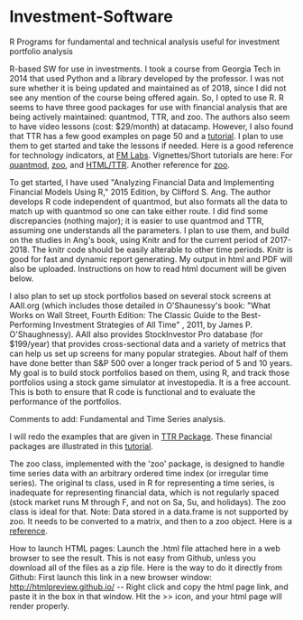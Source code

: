 # Investment-Software
R Programs for fundamental and technical analysis useful for investment portfolio analysis

R-based SW for use in investments. I took a course from Georgia Tech in 2014 that used Python and a library developed by the professor. I was not sure whether it is being updated and maintained as of 2018, since I did not see any mention of the course being offered again. So, I opted to use R. R seems to have three good packages for use with financial analysis that are being actively maintained: quantmod, TTR, and zoo. The authors also seem to have video lessons (cost: $29/month) at datacamp. However, I also found that TTR has a few good examples on page 50 and a [tutorial](https://faculty.washington.edu/ezivot/econ424/Working%20with%20Time%20Series%20Data%20in%20R.pdf).  I plan to use them to get started and take the lessons if needed. Here is a good reference for technology indicators, at [FM Labs](http://www.fmlabs.com/reference/). Vignettes/Short tutorials are here: For [quantmod](http://statmath.wu.ac.at/~hornik/QFS1/quantmod-vignette.pdf), [zoo](https://www.r-exercises.com/2016/05/30/zoo-time-series-solutions/), and [HTML/TTR](https://www.datacamp.com/community/tutorials/r-trading-tutorial). Another reference for [zoo](https://www.r-bloggers.com/zoo-time-series-exercises/). 

To get started, I have used "Analyzing Financial Data and Implementing Financial Models Using R," 2015 Edition, by Clifford S. Ang. The author develops R code independent of quantmod, but also formats all the data to match up with quantmod so one can take either route. I did find some discrepancies (nothing major); it is easier to use quantmod and TTR, assuming one understands all the parameters. I plan to use them, and build on the studies in Ang's book, using Knitr and for the current period of 2017-2018. The knitr code should be easily alterable to other time periods. Knitr is good for fast and dynamic report generating. My output in html and PDF will also be uploaded. Instructions on how to read html document will be given below.

I also plan to set up stock portfolios based on several stock screens at AAII.org (which includes those detailed in O'Shaunessy's book: "What Works on Wall Street, Fourth Edition: The Classic Guide to the Best-Performing Investment Strategies of All Time" , 2011,  by James P. O'Shaughnessy). AAII also provides StockInvestor Pro database (for $199/year) that provides cross-sectional data and a variety of metrics that can help us set up screens for many popular strategies. About half of them have done better than S&P 500 over a longer track period of 5 and 10 years. My goal is to build stock portfolios based on them, using R, and track those portfolios using a stock game simulator at investopedia. It is a free account. This is both to ensure that R code is functional and to evaluate the performance of the portfolios.

Comments to add: Fundamental and Time Series analysis.

I will redo the examples that are given in [TTR Package](https://cran.r-project.org/web/packages/TTR/TTR.pdf). These financial packages are illustrated in this [tutorial](https://faculty.washington.edu/ezivot/econ424/Working%20with%20Time%20Series%20Data%20in%20R.pdf). 

The zoo class, implemented with the 'zoo' package, is designed to handle time series data with an arbitrary ordered time index (or irregular time series). The original ts class, used in R for representing a time series, is inadequate for representing financial data, which is not regularly spaced (stock market runs M through F, and not on Sa, Su, and holidays). The zoo class is ideal for that. Note: Data stored in a data.frame is not supported by zoo. It needs to be converted to a matrix, and then to a zoo object. Here is a [reference](https://faculty.washington.edu/ezivot/econ424/Working%20with%20Time%20Series%20Data%20in%20R.pdf). 

How to launch HTML pages:  Launch the .html file attached here in a web browser to see the result. This is not easy from Github, unless you download all of the files as a zip file. Here is the way to do it directly from Github: First launch this link in a new browser window: http://htmlpreview.github.io/ -- Right click and copy the html page link, and paste it in the box in that window. Hit the >> icon, and your html page will render properly.
